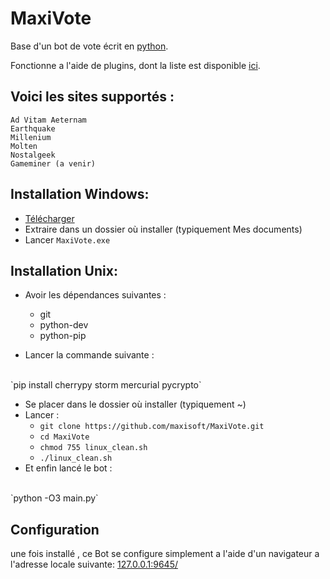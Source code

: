 MaxiVote
========
Base d'un bot de vote écrit en [python](http://www.python.org/).

Fonctionne a l'aide de plugins, dont la liste est disponible [ici](https://bitbucket.org/maxivote-plugin).

## Voici les sites supportés : ##
	Ad Vitam Aeternam
	Earthquake
	Millenium
	Molten
	Nostalgeek
	Gameminer (a venir)
    

## Installation Windows: ##

  + [Télécharger](https://bitbucket.org/maxisoft/maxivote/downloads/V2.zip)
  + Extraire dans un dossier où installer (typiquement Mes documents)
  + Lancer `MaxiVote.exe`

## Installation Unix: ##

  + Avoir les dépendances suivantes :
    * git 
    * python-dev 
    * python-pip

  + Lancer la commande suivante :
  <br/>
    `pip install cherrypy storm mercurial pycrypto`

  + Se placer dans le dossier où installer (typiquement ~)
  + Lancer :
    * `git clone https://github.com/maxisoft/MaxiVote.git`
    * `cd MaxiVote`
    * `chmod 755 linux_clean.sh`
    * `./linux_clean.sh`
  + Et enfin lancé le bot :
  <br/>
    `python -O3 main.py`


## Configuration ##

une fois installé , ce Bot se configure simplement a l'aide d'un navigateur a l'adresse locale suivante: [127.0.0.1:9645/](http://127.0.0.1:9645/)
